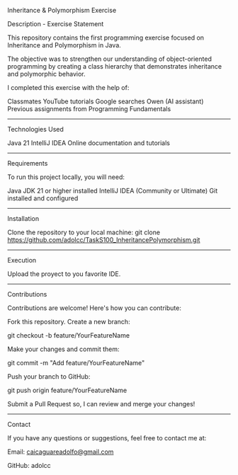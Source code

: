 Inheritance & Polymorphism Exercise

Description - Exercise Statement

This repository contains the first programming exercise focused on Inheritance and Polymorphism in Java.

The objective was to strengthen our understanding of object-oriented programming by creating a class hierarchy that demonstrates inheritance and polymorphic behavior.

I completed this exercise with the help of:

Classmates
YouTube tutorials
Google searches
Owen (AI assistant)
Previous assignments from Programming Fundamentals

---

Technologies Used

Java 21
IntelliJ IDEA
Online documentation and tutorials

---

Requirements

To run this project locally, you will need:

Java JDK 21 or higher installed
IntelliJ IDEA (Community or Ultimate)
Git installed and configured

---

Installation

Clone the repository to your local machine:
git clone https://github.com/adolcc/TaskS100_InheritancePolymorphism.git 

---

Execution

Upload the proyect to you favorite IDE. 

---

Contributions

Contributions are welcome! Here's how you can contribute:

Fork this repository.
Create a new branch:

git checkout -b feature/YourFeatureName

Make your changes and commit them:

git commit -m "Add feature/YourFeatureName"

Push your branch to GitHub:

git push origin feature/YourFeatureName

Submit a Pull Request so, I can review and merge your changes!

---

Contact

If you have any questions or suggestions, feel free to contact me at:

Email: caicaguareadolfo@gmail.com

GitHub: adolcc
